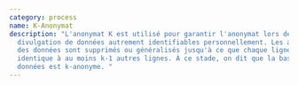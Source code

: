 ```yaml
---
category: process
name: K-Anonymat
description: "L'anonymat K est utilisé pour garantir l'anonymat lors de la
  divulgation de données autrement identifiables personnellement. Les attributs
  des données sont supprimés ou généralisés jusqu'à ce que chaque ligne soit
  identique à au moins k-1 autres lignes. À ce stade, on dit que la base de
  données est k-anonyme. "
---
```

